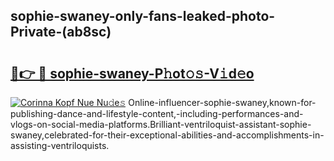 ## sophie-swaney-only-fans​-leaked-photo​-Private-(ab8sc)


# <h2><a href="https://mediaupload.pro?title=sophie-swaney&ref=git">🔗👉 🔴 sophie-swaney-P𝚑ot𝚘𝚜-V𝚒d𝚎o</a></h2>

[![Corinna Kopf Nue Nu𝚍e𝚜](https://i.imgur.com/0qMVB7G.gif)](https://mediaupload.pro?title=sophie-swaney&ref=git)
Online-influencer-sophie-swaney,known-for-publishing-dance-and-lifestyle-content,-including-performances-and-vlogs-on-social-media-platforms.Brilliant-ventriloquist-assistant-sophie-swaney,celebrated-for-their-exceptional-abilities-and-accomplishments-in-assisting-ventriloquists.  